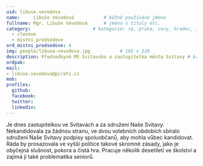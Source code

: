 ```yaml
---
uid: libuse.vevodova
name:     Libuše Vévodová      		# běžně používáné jméno
fullname: Mgr. Libuše Vévodová		# jméno s tituly etc.
category:                 		# kategorie: rp, praha, vary, hradec, jmk, senat
  - clenove
  - mistni_predsedove
ord_mistni_predsedove: 4
img: people/libuse-vevodova.jpg           # 165 x 220
description: Předsedkyně MS Svitavsko a zastupitelka města Svitavy # kratký popis, max 160 znaků
ordpak: 
mail:
- libuse.vevodova@pirati.cz
mob: 
profiles:
  github:
  facebook: 
  twitter:
  linkedin:
---
```

Je dnes zastupitelkou ve Svitavách a za sdružení Naše Svitavy. Nekandidovala za žádnou stranu, ve dvou volebních obdobích sbíralo sdružení Naše Svitavy podpisy spoluobčanů, aby mohla vůbec kandidovat. Ráda by prosazovala ve vyšší politice takové skromné zásady, jako je obyčejná slušnost, pokora a čistá hra. Pracuje několik desetiletí ve školství a zajímá jí také problematika seniorů. 
